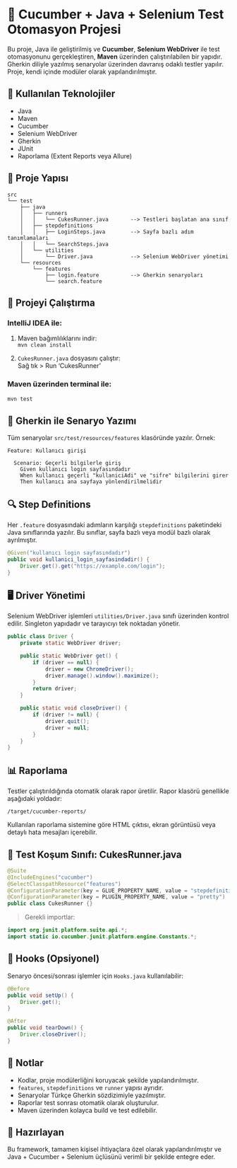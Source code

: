 # 🥒 Cucumber + Java + Selenium Test Otomasyon Projesi

Bu proje, Java ile geliştirilmiş ve **Cucumber**, **Selenium WebDriver** ile test otomasyonunu gerçekleştiren, **Maven** üzerinden çalıştırılabilen bir yapıdır. Gherkin diliyle yazılmış senaryolar üzerinden davranış odaklı testler yapılır. Proje, kendi içinde modüler olarak yapılandırılmıştır.

## 🔧 Kullanılan Teknolojiler

- Java
- Maven
- Cucumber
- Selenium WebDriver
- Gherkin
- JUnit
- Raporlama (Extent Reports veya Allure)

## 📁 Proje Yapısı

```
src
└── test
    ├── java
    │   ├── runners
    │   │   └── CukesRunner.java       --> Testleri başlatan ana sınıf
    │   ├── stepdefinitions
    │   │   ├── LoginSteps.java        --> Sayfa bazlı adım tanımlamaları
    │   │   └── SearchSteps.java
    │   └── utilities
    │       └── Driver.java            --> Selenium WebDriver yönetimi
    └── resources
        └── features
            ├── login.feature          --> Gherkin senaryoları
            └── search.feature
```

## 🚀 Projeyi Çalıştırma

### IntelliJ IDEA ile:

1. Maven bağımlılıklarını indir:  
   `mvn clean install`

2. `CukesRunner.java` dosyasını çalıştır:  
   Sağ tık > Run ‘CukesRunner’

### Maven üzerinden terminal ile:

```bash
mvn test
```

## 📝 Gherkin ile Senaryo Yazımı

Tüm senaryolar `src/test/resources/features` klasöründe yazılır. Örnek:

```gherkin
Feature: Kullanıcı girişi

  Scenario: Geçerli bilgilerle giriş
    Given kullanıcı login sayfasındadır
    When kullanıcı geçerli "kullaniciAdi" ve "sifre" bilgilerini girer
    Then kullanıcı ana sayfaya yönlendirilmelidir
```

## 🔍 Step Definitions

Her `.feature` dosyasındaki adımların karşılığı `stepdefinitions` paketindeki Java sınıflarında yazılır. Bu sınıflar, sayfa bazlı veya modül bazlı olarak ayrılmıştır.

```java
@Given("kullanıcı login sayfasındadır")
public void kullanici_login_sayfasindadir() {
    Driver.get().get("https://example.com/login");
}
```

## 🖥️ Driver Yönetimi

Selenium WebDriver işlemleri `utilities/Driver.java` sınıfı üzerinden kontrol edilir. Singleton yapıdadır ve tarayıcıyı tek noktadan yönetir.

```java
public class Driver {
    private static WebDriver driver;

    public static WebDriver get() {
        if (driver == null) {
            driver = new ChromeDriver();
            driver.manage().window().maximize();
        }
        return driver;
    }

    public static void closeDriver() {
        if (driver != null) {
            driver.quit();
            driver = null;
        }
    }
}
```

## 📊 Raporlama

Testler çalıştırıldığında otomatik olarak rapor üretilir. Rapor klasörü genellikle aşağıdaki yoldadır:

```
/target/cucumber-reports/
```

Kullanılan raporlama sistemine göre HTML çıktısı, ekran görüntüsü veya detaylı hata mesajları içerebilir.

## 🧪 Test Koşum Sınıfı: CukesRunner.java

```java
@Suite
@IncludeEngines("cucumber")
@SelectClasspathResource("features")
@ConfigurationParameter(key = GLUE_PROPERTY_NAME, value = "stepdefinitions")
@ConfigurationParameter(key = PLUGIN_PROPERTY_NAME, value = "pretty")
public class CukesRunner {}
```

> Gerekli importlar:

```java
import org.junit.platform.suite.api.*;
import static io.cucumber.junit.platform.engine.Constants.*;
```

## 🔄 Hooks (Opsiyonel)

Senaryo öncesi/sonrası işlemler için `Hooks.java` kullanılabilir:

```java
@Before
public void setUp() {
    Driver.get();
}

@After
public void tearDown() {
    Driver.closeDriver();
}
```

## 📌 Notlar

- Kodlar, proje modülerliğini koruyacak şekilde yapılandırılmıştır.
- `features`, `stepdefinitions` ve `runner` yapısı ayrıdır.
- Senaryolar Türkçe Gherkin sözdizimiyle yazılmıştır.
- Raporlar test sonrası otomatik olarak oluşturulur.
- Maven üzerinden kolayca build ve test edilebilir.

## 👤 Hazırlayan

Bu framework, tamamen kişisel ihtiyaçlara özel olarak yapılandırılmıştır ve Java + Cucumber + Selenium üçlüsünü verimli bir şekilde entegre eder.